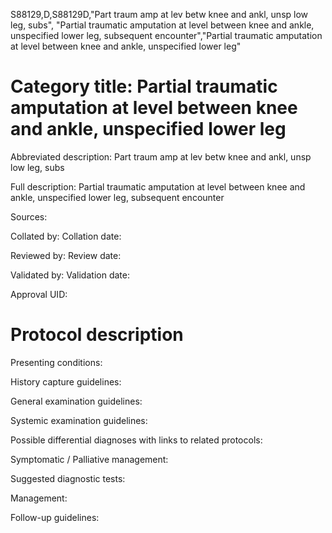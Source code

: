 S88129,D,S88129D,"Part traum amp at lev betw knee and ankl, unsp low leg, subs", "Partial traumatic amputation at level between knee and ankle, unspecified lower leg, subsequent encounter","Partial traumatic amputation at level between knee and ankle, unspecified lower leg"
# Category title: Partial traumatic amputation at level between knee and ankle, unspecified lower leg

Abbreviated description: Part traum amp at lev betw knee and ankl, unsp low leg, subs

Full description: Partial traumatic amputation at level between knee and ankle, unspecified lower leg, subsequent encounter

Sources:

Collated by:
Collation date:

Reviewed by:
Review date:

Validated by:
Validation date:

Approval UID:

# Protocol description

Presenting conditions:

History capture guidelines:

General examination guidelines:

Systemic examination guidelines:

Possible differential diagnoses with links to related protocols:

Symptomatic / Palliative management:

Suggested diagnostic tests:

Management:

Follow-up guidelines:
